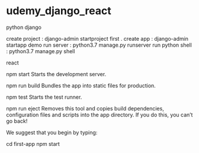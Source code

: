 # udemy_django_react

python django

create project : django-admin startproject first .
create app : django-admin startapp demo
run server : python3.7 manage.py runserver
run python shell : python3.7 manage.py shell


react 


  npm start
    Starts the development server.

  npm run build
    Bundles the app into static files for production.

  npm test
    Starts the test runner.

  npm run eject
    Removes this tool and copies build dependencies, configuration files
    and scripts into the app directory. If you do this, you can’t go back!

We suggest that you begin by typing:

  cd first-app
  npm start